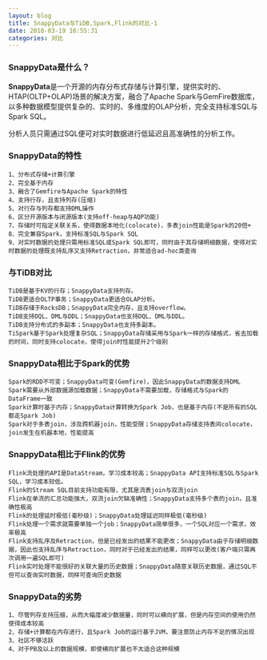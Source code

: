 ```yaml
---
layout: blog
title: SnappyData与TiDB,Spark,Flink的对比-1
date: 2018-03-19 16:55:31
categories: 对比
---
```


### SnappyData是什么？

**SnappyData**是一个开源的内存分布式存储与计算引擎，提供实时的、HTAP(OLTP+OLAP)场景的解决方案，融合了Apache Spark与GemFire数据库，以多种数据模型提供复杂的、实时的、多维度的OLAP分析，完全支持标准SQL与Spark SQL。

分析人员只需通过SQL便可对实时数据进行低延迟且高准确性的分析工作。


### SnappyData的特性

```
1、分布式存储+计算引擎
2、完全基于内存
3、融合了Gemfire与Apache Spark的特性
4、支持行存，且支持列存(压缩)
5、对行存与列存都支持DML操作
6、区分开源版本与闭源版本(支持off-heap与AQP功能)
7、存储时可指定关联关系，使得数据本地化(colocate)，多表join性能是Spark的20倍+
8、完全兼容Spark，支持标准SQL与Spark SQL
9、对实时数据的处理只需用标准SQL或Spark SQL即可，同时由于其存储明细数据，使得对实时数据的处理既支持乱序又支持Retraction，非常适合ad-hoc类查询
```

<!-- more -->

###  与TiDB对比

```
TiDB是基于KV的行存；SnappyData支持列存。
TiDB更适合OLTP事务；SnappyData更适合OLAP分析。
TiDB存储于RocksDB；SnappyData完全内存，且支持overflow。
TiDB支持DQL、DML与DDL；SnappyData也支持DQL、DML与DDL。
TiDB支持分布式的多副本；SnappyData也支持多副本。
TiSpark基于Spark处理复杂SQL；SnappyData存储采用与Spark一样的存储格式，省去加载的时间，同时支持colocate，使得join时性能提升2个级别
```

###  SnappyData相比于Spark的优势


```
Spark的RDD不可变；SnappyData可变(Gemfire)，因此SnappyData的数据支持DML
Spark需要从外部数据源加载数据；SnappyData不需要加载，存储格式与Spark的DataFrame一致
Spark计算时基于内存；SnappyData计算转换为Spark Job，也是基于内存(不是所有的SQL都走Spark Job)
Spark对于多表join，涉及跨机器join，性能受限；SnappyData存储支持表间colocate，join发生在机器本地，性能提高
```

###  SnappyData相比于Flink的优势


```
Flink流处理的API是DataStream，学习成本较高；SnappyData API支持标准SQL与Spark SQL，学习成本较低。
Flink的Stream SQL目前支持功能有限，尤其是流表join与双流join
Flink在单流的汇总功能强大，双流join欠缺准确性；SnappyData支持多个表的join，且准确性极高
Flink的处理延时极低(毫秒级)；SnappyData处理延迟同样极低(毫秒级)
Flink处理一个需求就需要单独一个job；SnappyData简单很多，一个SQL对应一个需求，效率极高
Flink支持乱序及Retraction，但是已经发出的结果不能更改；SnappyData由于存储明细数据，因此也支持乱序与Retraction，同时对于已经发出的结果，同样可以更改(客户端只需再次调用一遍SQL即可)
Flink实时处理不能很好的关联大量的历史数据；SnappyData随意关联历史数据，通过SQL不但可以查询实时数据，同样可查询历史数据
```

###  SnappyData的劣势

```
1、尽管列存支持压缩，从而大幅度减少数据量，同时可以横向扩展，但是内存空间的使用仍然使得成本较高
2、存储+计算都在内存进行，且Spark Job的运行基于JVM，要注意防止内存不足的情况出现
3、社区不够活跃
4、对于PB及以上的数据规模，即使横向扩展也不太适合这种规模
```
